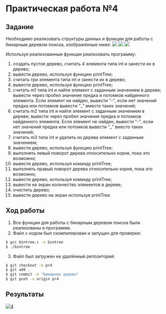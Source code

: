 # Практическая работа №4


## Задание
Необходимо реализовать структуры данных и функции для работы с бинарным деревом поиска, изображённые ниже:
![](https://i.ibb.co/s3QMcgn/1.png)
![](https://i.ibb.co/7vn7d17/2.png)
![](https://i.ibb.co/QQvhH23/3.png)

Используя реализованные функции реализовать программу:
1. создать пустое дерево, считать 4 элемента типа int и занести их в дерево;
2. вывести дерево, используя функцию printTree;
3. считать три элемента типа int и занести их в дерево;
4. вывести дерево, используя функцию printTree;
5. считать m1 типа int и найти элемент с заданным
значением в дереве; вывести через пробел значение предка
и потомков найденного элемента. Если элемент не найден,
вывести "-", если нет значений предка или потомков вывести
“_” вместо таких значений;
6. считать m2 типа int и найти элемент с заданным
значением в дереве; вывести через пробел значение предка
и потомков найденного элемента. Если элемент не найден,
вывести "-", если нет значений предка или потомков вывести
“_” вместо таких значений;
7. считать  m3 типа int и удалить из дерева элемент с заданным значением;
8. вывести дерево, используя функцию printTree;
9. выполнять левый поворот дерева относительно корня, пока
это возможно;
10. вывести дерево, используя команду printTree;
11. выполнять правый поворот дерева относительно корня, пока
это возможно;
12. вывести дерево, используя команду printTree;
13. вывести на экран количество элементов в дереве;
14. очистить дерево;
15. вывести дерево на экран используя printTree.


## Ход работы 

1. Все функции для работы с бинарным деревом поиска были реализованы в программе.
2. Файл с кодом был скомпилирован и запущен для проверки: 
```sh
$ gcc bintree.c -o bintree
$ ./bintree
```
3. Файл был загружен на удалённый репозиторий:
```sh
$ git checkout -b pr4
$ git add .
$ git commit -m "Бинарное дерево"
$ git push -u origin pr4
```

## Результаты

<a href="https://imgbb.com/"><img src="https://i.ibb.co/vkHW0sr/4.png" alt="4" border="0"></a>

